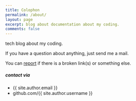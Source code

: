 ```yaml
---
title: Colophon
permalink: /about/
layout: page
excerpt: blog about documentation about my coding.
comments: false
---
```


tech blog about my coding.

If you have a question about anything, just send me a mail.

You can [report](https://github.com/phhbr/phhbr.github.io/issues/new/choose) if there is a broken link(s) or something else.

##### contact via

- {{ site.author.email }}
- github.com/{{ site.author.username }} 
